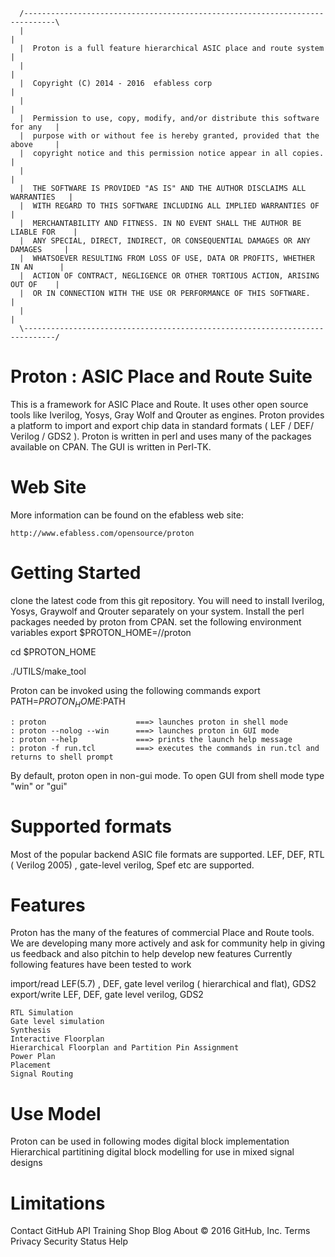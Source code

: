       /-----------------------------------------------------------------------------\
      |                                                                             |
      |  Proton is a full feature hierarchical ASIC place and route system          |
      |                                                                             |
      |  Copyright (C) 2014 - 2016  efabless corp                                   |
      |                                                                             |
      |  Permission to use, copy, modify, and/or distribute this software for any   |
      |  purpose with or without fee is hereby granted, provided that the above     |
      |  copyright notice and this permission notice appear in all copies.          |
      |                                                                             |
      |  THE SOFTWARE IS PROVIDED "AS IS" AND THE AUTHOR DISCLAIMS ALL WARRANTIES   |
      |  WITH REGARD TO THIS SOFTWARE INCLUDING ALL IMPLIED WARRANTIES OF           |
      |  MERCHANTABILITY AND FITNESS. IN NO EVENT SHALL THE AUTHOR BE LIABLE FOR    |
      |  ANY SPECIAL, DIRECT, INDIRECT, OR CONSEQUENTIAL DAMAGES OR ANY DAMAGES     |
      |  WHATSOEVER RESULTING FROM LOSS OF USE, DATA OR PROFITS, WHETHER IN AN      |
      |  ACTION OF CONTRACT, NEGLIGENCE OR OTHER TORTIOUS ACTION, ARISING OUT OF    |
      |  OR IN CONNECTION WITH THE USE OR PERFORMANCE OF THIS SOFTWARE.             |
      |                                                                             |
      \-----------------------------------------------------------------------------/

Proton : ASIC Place and Route Suite
===================================

This is a framework for ASIC Place and Route. It uses other open source tools like Iverilog, Yosys, Gray Wolf and Qrouter as engines.
Proton provides a platform to import and export chip data in standard formats ( LEF / DEF/ Verilog / GDS2 ). 
Proton is written in perl and uses many of the packages available on CPAN. The GUI is written in Perl-TK. 


Web Site
========

More information can be found on the efabless web site:

	http://www.efabless.com/opensource/proton


Getting Started
===============
clone the latest code from this git repository. You will need to install Iverilog, Yosys, Graywolf and Qrouter separately on your system. Install the perl packages needed by proton from CPAN.
set the following environment variables 
export $PROTON_HOME=/<your-install-dir>/proton

cd $PROTON_HOME


./UTILS/make_tool

Proton can be invoked using the following commands
export PATH=$PROTON_HOME:$PATH

	: proton                    ===> launches proton in shell mode
	: proton --nolog --win      ===> launches proton in GUI mode
	: proton --help             ===> prints the launch help message
	: proton -f run.tcl         ===> executes the commands in run.tcl and returns to shell prompt

By default, proton open in non-gui mode. To open GUI from shell mode type "win" or "gui" 



Supported formats
=================================
Most of the popular backend ASIC file formats are supported. LEF, DEF, RTL ( Verilog 2005) , gate-level verilog, Spef etc are supported. 


Features
==========================
Proton has the many of the features of commercial Place and Route tools. We are developing many more actively and ask for community help in giving us feedback and also pitchin to help develop new features
Currently following features have been tested to work

import/read LEF(5.7) , DEF, gate level verilog ( hierarchical and flat), GDS2
export/write  LEF, DEF, gate level verilog, GDS2

	RTL Simulation
	Gate level simulation
	Synthesis
	Interactive Floorplan
	Hierarchical Floorplan and Partition Pin Assignment
	Power Plan
	Placement
	Signal Routing

Use Model
===========================
Proton can be used in following modes
	digital block implementation
	Hierarchical partitining
	digital block modelling for use in mixed signal designs 

Limitations
===========================



Contact GitHub API Training Shop Blog About
© 2016 GitHub, Inc. Terms Privacy Security Status Help
